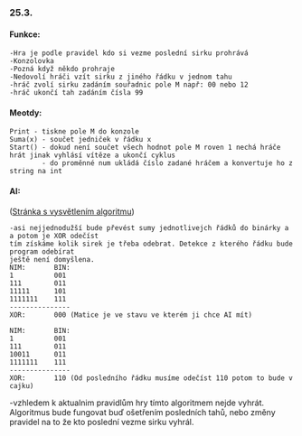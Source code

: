 ### 25.3.
#### Funkce:
```
-Hra je podle pravidel kdo si vezme poslední sirku prohrává
-Konzolovka
-Pozná když někdo prohraje
-Nedovolí hráči vzít sirku z jiného řádku v jednom tahu
-hráč zvolí sirku zadáním souřadnic pole M např: 00 nebo 12 
-hráč ukončí tah zadáním čísla 99
```
#### Meotdy:
```
Print - tiskne pole M do konzole
Suma(x) - součet jedniček v řádku x
Start() - dokud není součet všech hodnot pole M roven 1 nechá hráče hrát jinak vyhlásí vítěze a ukončí cyklus
        - do proměnné num ukládá číslo zadané hráčem a konvertuje ho z string na int
```
#### AI:

([Stránka s vysvětlením algoritmu](https://www.algoritmy.net/article/30057/Nim))
```
-asi nejjednodužší bude převést sumy jednotlivejch řádků do binárky a a potom je XOR odečíst
tím získáme kolik sirek je třeba odebrat. Detekce z kterého řádku bude program odebírat 
ještě není domyšlena.
NIM:       BIN:
1          001  
111        011
11111      101
1111111    111
---------------
XOR:       000 (Matice je ve stavu ve kterém ji chce AI mít)

NIM:       BIN:
1          001  
111        011
10011      011
1111111    111
---------------
XOR:       110 (Od posledního řádku musíme odečíst 110 potom to bude v cajku)
```
-vzhledem k aktualnim pravidlům hry tímto algoritmem nejde vyhrát. Algoritmus bude fungovat buď ošetřením posledních tahů,
nebo změny pravidel na to že kto poslední vezme sirku vyhrál.
